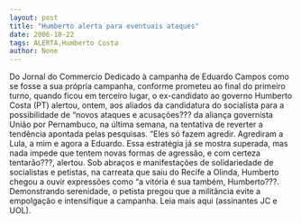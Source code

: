 ```yaml
---
layout: post
title: "Humberto alerta para eventuais ataques"
date: 2006-10-22
tags: ALERTA,Humberto Costa
author: None
---
```

Do Jornal do Commercio
Dedicado à campanha de Eduardo Campos como se fosse a sua própria campanha, conforme prometeu ao final do primeiro turno, quando ficou em terceiro lugar, o ex-candidato ao governo Humberto Costa (PT) alertou, ontem, aos aliados da candidatura do socialista para a possibilidade de “novos ataques e acusações??? da aliança governista União por Pernambuco, na última semana, na tentativa de reverter a tendência apontada pelas pesquisas. 
“Eles só fazem agredir. Agrediram a Lula, a mim e agora a Eduardo. Essa estratégia já se mostra superada, mas nada impede que tentem novas formas de agressão, e com certeza tentarão???, alertou. 
Sob abraços e manifestações de solidariedade de socialistas e petistas, na carreata que saiu do Recife a Olinda, Humberto chegou a ouvir expressões como “a vitória é sua também, Humberto???. Demonstrando serenidade, o petista pregou que a militância evite a empolgação e intensifique a campanha.
Leia mais aqui (assinantes JC e UOL). 